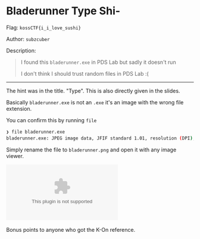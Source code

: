 # Bladerunner Type Shi-

Flag: `kossCTF{i_i_love_sushi}`

Author: `subzcuber`

Description:
> I found this `bladerunner.exe` in PDS Lab but sadly it doesn't run
> 
> I don't think I should trust random files in PDS Lab :(

---

The hint was in the title. "Type". This is also directly given in the slides.

Basically `bladerunner.exe` is not an `.exe` it's an image with the wrong file extension.

You can confirm this by running `file`

```sh
❯ file bladerunner.exe 
bladerunner.exe: JPEG image data, JFIF standard 1.01, resolution (DPI), density 72x72, segment length 16, Exif Standard: [TIFF image data, little-endian, direntries=7, orientation=upper-left, xresolution=98, yresolution=106, resolutionunit=2, software=GIMP 2.10.38, datetime=2025:02:01 01:19:29], progressive, precision 8, 651x738, components 3
```

Simply rename the file to `bladerunner.png` and open it with any image viewer.

![](./bladerunner.exe)

Bonus points to anyone who got the K-On reference.
